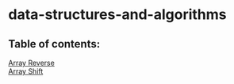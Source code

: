 # data-structures-and-algorithms

## Table of contents:

[Array Reverse](./challenges/array_reverse)  
[Array Shift](./challenges/array_shift)
